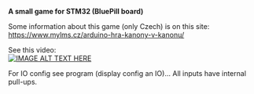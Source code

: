 **A small game for STM32 (BluePill board)**

Some information about this game (only Czech) is on this site: https://www.mylms.cz/arduino-hra-kanony-v-kanonu/

See this video:<br>
[![IMAGE ALT TEXT HERE](https://img.youtube.com/vi/u7OmsU-H1Kg/0.jpg)](https://www.youtube.com/watch?v=u7OmsU-H1Kg)
<br>

For IO config see program (display config an IO)... All inputs have internal pull-ups.
